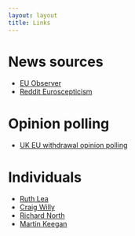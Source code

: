 ```yaml
---
layout: layout
title: Links
---
```


News sources
============

* [EU Observer](http://euobserver.com/)
* [Reddit Euroscepticism](http://www.reddit.com/r/Eurosceptics/)

Opinion polling
===============

* [UK EU withdrawal opinion polling](http://en.wikipedia.org/wiki/Proposed_referendum_on_United_Kingdom_membership_of_the_European_Union#Standard_polling_on_EU_membership)

Individuals
===========

* [Ruth Lea](http://www.global-vision.net/)
* [Craig Willy](http://www.craigwilly.info/)
* [Richard North](http://eureferendum.blogspot.com/)
* [Martin Keegan](http://blog.ucant.org/)